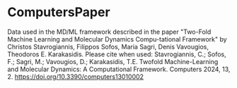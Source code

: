 # ComputersPaper
Data used in the MD/ML framework described in the paper "Two-Fold Machine Learning and Molecular Dynamics Compu-tational Framework"
by Christos Stavrogiannis, Filippos Sofos, Maria Sagri, Denis Vavougios, Theodoros E. Karakasidis.
Please cite when used:
Stavrogiannis, C.; Sofos, F.; Sagri, M.; Vavougios, D.; Karakasidis, T.E. Twofold Machine-Learning and Molecular Dynamics: A Computational Framework. Computers 2024, 13, 2. 
https://doi.org/10.3390/computers13010002
